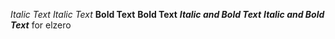 *Italic Text*
_Italic Text_
**Bold Text**
__Bold Text__
***Italic and Bold Text***
___Italic and Bold Text___
for elzero
